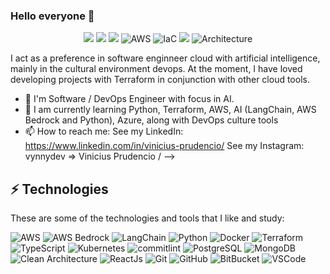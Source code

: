 ### Hello everyone 👋

<p align="center">

  <img src="https://img.shields.io/badge/-Python-2a577e?style=flat-square&logo=python&logoColor=white" />

  <img src="https://img.shields.io/badge/-LangChain-1c3d3c?style=flat-square&logo=langchain&logoColor=white" />

  <img src="https://img.shields.io/badge/-AWS Bedrock-263d60?style=flat-square&logo=amazon&logoColor=white" />
  
  <img alt="AWS" src="https://img.shields.io/badge/AWS-f90?style=flat-square&logo=amazon&logoColor=white" />
  
  <img alt="IaC" src="https://img.shields.io/badge/-Terraform-7b42bc?style=flat-square&logo=terraform&logoColor=white" />
  
  <img src="https://img.shields.io/badge/-TypeScript-007ACC?style=flat-square&logo=typescript&logoColor=white" />

  <img alt="Architecture" src="https://img.shields.io/badge/Architecture-Clean%20Architecture-lightgrey" />
  
</p>

I act as a preference in software enginneer cloud with artificial intelligence, mainly in the cultural environment devops. At the moment, I have loved developing projects with Terraform in conjunction with other cloud tools.

- :office: I'm Software / DevOps Engineer with focus in AI.
- 🌱 I am currently learning Python, Terraform, AWS, AI (LangChain, AWS Bedrock and Python), Azure, along with DevOps culture tools
- 📫 How to reach me: 
  See my LinkedIn: https://www.linkedin.com/in/vinicius-prudencio/
  See my Instagram: vynnydev => Vinicius Prudencio /
-->

## ⚡ Technologies

These are some of the technologies and tools that I like and study:

![AWS](https://img.shields.io/badge/-AWS-ff9f1c?style=flat-square&logo=aws&logoColor=white)
![AWS Bedrock](https://img.shields.io/badge/-AWS-Bedrock-263d60?style=flat-square&logo=amazon&logoColor=white)
![LangChain](https://img.shields.io/badge/-LangChain-1c3d3c?style=flat-square&logo=langchain&logoColor=white)
![Python](https://img.shields.io/badge/-Python-2a577e?style=flat-square&logo=python&logoColor=white)
![Docker](https://img.shields.io/badge/-Docker-f8f4f2?style=flat-square&logo=docker&logoColor=docker)
![Terraform](https://img.shields.io/badge/Terraform-f8f4f2?style=flat-square&logo=terraform)
![TypeScript](https://img.shields.io/badge/-TypeScript-007ACC?style=flat-square&logo=typescript&logoColor=white)
![Kubernetes](https://img.shields.io/badge/Kubernetes-f8f4f2?style=flat-square&logo=kubernetes)
![commitlint](https://img.shields.io/badge/-commitlint-black?style=flat-square&logo=commitlint&logoColor=white)
![PostgreSQL](https://img.shields.io/badge/-PostgreSQL-blue?style=flat-square&logo=postgresql)
![MongoDB](https://img.shields.io/badge/-MongoDB-1a936f?style=flat-square&logo=mongodb&logoColor=white)
![Clean Architecture](https://img.shields.io/badge/-Clean%20Architecture-06d6a0?style=flat-square&logo=Clean-Architecture&logoColor=white)
![ReactJs](https://img.shields.io/badge/-ReactJS-7209b7?style=flat-square&logo=react&logoColor=white)
![Git](https://img.shields.io/badge/-Git-black?style=flat-square&logo=git)
![GitHub](https://img.shields.io/badge/-GitHub-181717?style=flat-square&logo=github)
![BitBucket](https://img.shields.io/badge/-BitBucket-181717?style=flat-square&logo=bitbucket)
![VSCode](https://img.shields.io/badge/-VSCode-007ACC?style=flat-square&logo=visual-studio-code&logoColor=white)
